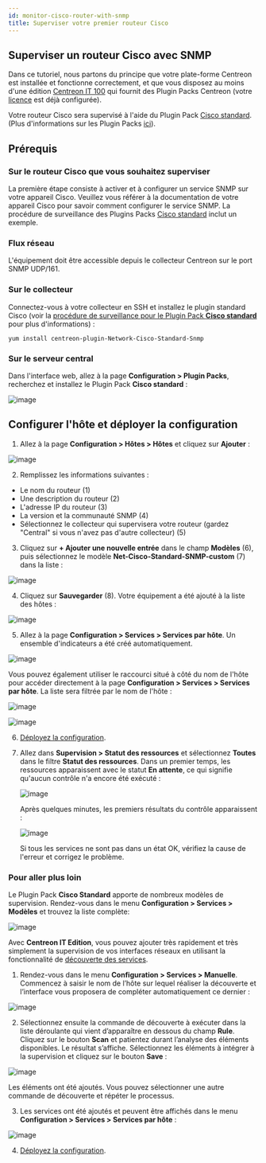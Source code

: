 ```yaml
---
id: monitor-cisco-router-with-snmp
title: Superviser votre premier routeur Cisco
---
```


## Superviser un routeur Cisco avec SNMP

Dans ce tutoriel, nous partons du principe que votre plate-forme Centreon est installée et fonctionne correctement, et que vous disposez au moins d'une édition [Centreon IT 100](it100.md) qui fournit des Plugin Packs Centreon (votre [licence](../administration/licenses.md) est déjà configurée).

Votre routeur Cisco sera supervisé à l'aide du Plugin Pack [Cisco standard](../integrations/plugin-packs/procedures/network-cisco-standard-snmp.md). (Plus d'informations sur les Plugin Packs [ici](../monitoring/pluginpacks.md)).

## Prérequis

### Sur le routeur Cisco que vous souhaitez superviser

La première étape consiste à activer et à configurer un service SNMP sur votre appareil Cisco.
Veuillez vous référer à la documentation de votre appareil Cisco pour savoir comment configurer le service SNMP. La procédure de surveillance des Plugins Packs [Cisco standard](../integrations/plugin-packs/procedures/network-cisco-standard-snmp.md) inclut un exemple.

### Flux réseau

L'équipement doit être accessible depuis le collecteur Centreon sur le port SNMP UDP/161.

### Sur le collecteur

Connectez-vous à votre collecteur en SSH et installez le plugin standard Cisco (voir la [procédure de surveillance pour le Plugin Pack **Cisco standard**](../integrations/plugin-packs/procedures/network-cisco-standard-snmp.md) pour plus d'informations) :

```shell
yum install centreon-plugin-Network-Cisco-Standard-Snmp
```

### Sur le serveur central

Dans l'interface web, allez à la page **Configuration > Plugin Packs**, recherchez et installez le Plugin Pack **Cisco standard** :

![image](../assets/getting-started/quick_start_cisco_0.gif)

## Configurer l'hôte et déployer la configuration

1. Allez à la page **Configuration > Hôtes > Hôtes** et cliquez sur **Ajouter** :

  ![image](../assets/getting-started/quick_start_cisco_1.gif)

2. Remplissez les informations suivantes :

  * Le nom du routeur (1)
  * Une description du routeur (2)
  * L'adresse IP du routeur (3)
  * La version et la communauté SNMP (4)
  * Sélectionnez le collecteur qui supervisera votre routeur (gardez "Central" si vous n'avez pas d'autre collecteur) (5)

3. Cliquez sur **+ Ajouter une nouvelle entrée** dans le champ **Modèles** (6), puis sélectionnez le modèle **Net-Cisco-Standard-SNMP-custom** (7) dans la liste :

  ![image](../assets/getting-started/quick_start_cisco_2.png)

4. Cliquez sur **Sauvegarder** (8). Votre équipement a été ajouté à la liste des hôtes :

  ![image](../assets/getting-started/quick_start_cisco_3.png)

5. Allez à la page **Configuration > Services > Services par hôte**. Un ensemble d'indicateurs a été créé automatiquement.

  ![image](../assets/getting-started/quick_start_cisco_4a.png)

  Vous pouvez également utiliser le raccourci situé à côté du nom de l'hôte pour accéder directement à la page **Configuration > Services > Services par hôte**. La liste sera filtrée par le nom de l'hôte :

  ![image](../assets/getting-started/quick_start_cisco_4b.png)

  ![image](../assets/getting-started/quick_start_cisco_5.png)

6. [Déployez la configuration](first-supervision.md#deployer-une-configuration).

7. Allez dans **Supervision > Statut des ressources** et sélectionnez **Toutes** dans le filtre **Statut des ressources**. Dans un premier temps, les ressources apparaissent avec le statut **En attente**, ce qui signifie qu'aucun contrôle n'a encore été exécuté :

   ![image](../assets/getting-started/quick_start_cisco_6.png)

   Après quelques minutes, les premiers résultats du contrôle apparaissent :

   ![image](../assets/getting-started/quick_start_cisco_7.png)

   Si tous les services ne sont pas dans un état OK, vérifiez la cause de l'erreur et corrigez le problème.

### Pour aller plus loin

Le Plugin Pack **Cisco Standard** apporte de nombreux modèles de supervision. Rendez-vous dans le menu **Configuration > Services > Modèles** et trouvez la liste complète:

   ![image](../assets/getting-started/quick_start_cisco_8.png)

Avec **Centreon IT Edition**, vous pouvez ajouter très rapidement et très simplement la supervision de vos interfaces réseaux en utilisant la fonctionnalité de [découverte des services](../monitoring/discovery/services-discovery).

1. Rendez-vous dans le menu **Configuration > Services > Manuelle**. Commencez à saisir le nom de l’hôte sur lequel réaliser la découverte et l’interface vous proposera de compléter automatiquement ce dernier :

  ![image](../assets/getting-started/quick_start_cisco_9.png)

2. Sélectionnez ensuite la commande de découverte à exécuter dans la liste déroulante qui vient d’apparaître en dessous du champ **Rule**. Cliquez sur le bouton **Scan** et patientez durant l’analyse des éléments disponibles. Le résultat s’affiche. Sélectionnez les éléments à intégrer à la supervision et cliquez sur le bouton **Save** :

  ![image](../assets/getting-started/quick_start_cisco_10.png)

  Les éléments ont été ajoutés. Vous pouvez sélectionner une autre commande de découverte et répéter le processus.

3. Les services ont été ajoutés et peuvent être affichés dans le menu **Configuration > Services > Services par hôte** :

  ![image](../assets/getting-started/quick_start_cisco_11.png)

4. [Déployez la configuration](first-supervision#deploying-a-configuration).

